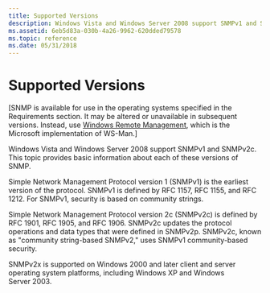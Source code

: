```yaml
---
title: Supported Versions
description: Windows Vista and Windows Server 2008 support SNMPv1 and SNMPv2c. This topic provides basic information about each of these versions of SNMP.
ms.assetid: 6eb5d83a-030b-4a26-9962-620dded79578
ms.topic: reference
ms.date: 05/31/2018
---
```


# Supported Versions

\[SNMP is available for use in the operating systems specified in the Requirements section. It may be altered or unavailable in subsequent versions. Instead, use [Windows Remote Management](/windows/desktop/WinRM/portal), which is the Microsoft implementation of WS-Man.\]

Windows Vista and Windows Server 2008 support SNMPv1 and SNMPv2c. This topic provides basic information about each of these versions of SNMP.

Simple Network Management Protocol version 1 (SNMPv1) is the earliest version of the protocol. SNMPv1 is defined by RFC 1157, RFC 1155, and RFC 1212. For SNMPv1, security is based on community strings.

Simple Network Management Protocol version 2c (SNMPv2c) is defined by RFC 1901, RFC 1905, and RFC 1906. SNMPv2c updates the protocol operations and data types that were defined in SNMPv2p. SNMPv2c, known as "community string-based SNMPv2," uses SNMPv1 community-based security.

SNMPv2x is supported on Windows 2000 and later client and server operating system platforms, including Windows XP and Windows Server 2003.

 

 
